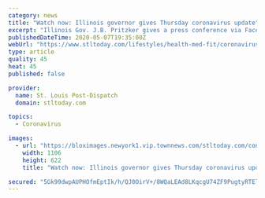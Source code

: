 ```yaml
---
category: news
title: "Watch now: Illinois governor gives Thursday coronavirus update"
excerpt: "Illinois Gov. J.B. Pritzker gives a press conference via Facebook Live. Get up-to-the-minute news sent straight to your device."
publishedDateTime: 2020-05-07T19:35:00Z
webUrl: "https://www.stltoday.com/lifestyles/health-med-fit/coronavirus/watch-now-illinois-governor-gives-thursday-coronavirus-update/html_927d233b-3ec2-5a5a-b5ef-09ae00d24a8b.html"
type: article
quality: 45
heat: 45
published: false

provider:
  name: St. Louis Post-Dispatch
  domain: stltoday.com

topics:
  - Coronavirus

images:
  - url: "https://bloximages.newyork1.vip.townnews.com/stltoday.com/content/tncms/assets/v3/editorial/9/27/927d233b-3ec2-5a5a-b5ef-09ae00d24a8b/5eb4639e0de44.preview.png?crop=1106%2C622%2C0%2C1&resize=1106%2C622&order=crop%2Cresize"
    width: 1106
    height: 622
    title: "Watch now: Illinois governor gives Thursday coronavirus update"

secured: "5Gk99dwpAUPHOfmEptIk/h/QJ0OirV+/8WQaLEAd8LKqcgU74ZF9PugtyRTElXQvMWLTU9hXu/sWngQE2qEcdVi6i5XhLBMnCPkCGvE5UjCCmLhObyJO/JZqkQCbXd24xRsb4NnO4LvQGFIjpEk484pHFlLHvD73WwExj+tnHFVWr4t+e9OWNCW24mU7JiBeLBO5wK5FqF8Vp6j5YT52B0ycan0a6PCmirFNyFZaV8nHV9iVGbwwgquse8ecvoyfmz3MVYyURAZ9YCR/ytoQkhH0s/s+l02hKZDma/iXO+aYresMM2gB+l4gAeMcP9dOklQi//1aspGoEbT1oXjxmpVadnoBj5sIsV4FhB8z9BbgrOZJkILukQaNdoMCdAntE1jAWRstrFmtDi243aXR3y2oCJs+C5n7Yk6Wim0O776J77kwS5q8mzoNKw3kHpiNwc25G6ogpemEp2DOv1oLPMFON2f9F5d/NG1IGXPcwEg=;KxfsjR7yJ5v+1e7OJRpQVA=="
---
```



